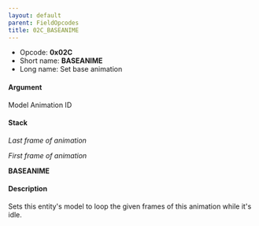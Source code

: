 ```yaml
---
layout: default
parent: FieldOpcodes
title: 02C_BASEANIME
---
```


-   Opcode: **0x02C**
-   Short name: **BASEANIME**
-   Long name: Set base animation

#### Argument

Model Animation ID

#### Stack

  
*Last frame of animation*

*First frame of animation*

**BASEANIME**

#### Description

Sets this entity's model to loop the given frames of this animation while it's idle.
